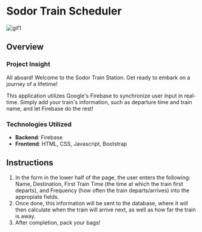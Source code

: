 # Sodor Train Scheduler

![gif1](https://media.giphy.com/media/ti98I4f9Mhdba/giphy.gif)

## Overview

### Project Insight

   All aboard! Welcome to the Sodor Train Station. Get ready to embark on a journey of a lifetime!
   
   This application utilizes Google's Firebase to synchronize user input in real-time. Simply add your train's information, such as departure time and train name, and let Firebase do the rest!

### Technologies Utilized

* **Backend**: Firebase
* **Frontend**: HTML, CSS, Javascript, Bootstrap

## Instructions

1) In the form in the lower half of the page, the user enters the following: Name, Destination, First Train Time (the time at which the train first departs), and Frequency (how often the train departs/arrives) into the appropiate fields.
2) Once done, this information will be sent to the database, where it will then calculate when the train will arrive next, as well as how far the train is away.
3) After completion, pack your bags!
